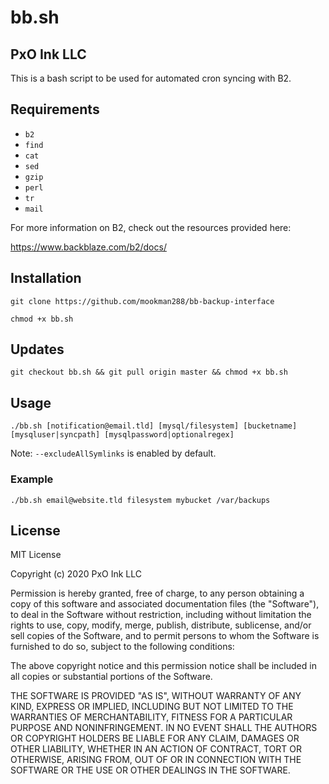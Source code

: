 # bb.sh
## PxO Ink LLC

This is a bash script to be used for automated cron syncing with B2.

## Requirements

* `b2`
* `find`
* `cat`
* `sed`
* `gzip`
* `perl`
* `tr`
* `mail`

For more information on B2, check out the resources provided here:

https://www.backblaze.com/b2/docs/

## Installation

```
git clone https://github.com/mookman288/bb-backup-interface
```

```
chmod +x bb.sh
```

## Updates

```
git checkout bb.sh && git pull origin master && chmod +x bb.sh
```

## Usage

```
./bb.sh [notification@email.tld] [mysql/filesystem] [bucketname] [mysqluser|syncpath] [mysqlpassword|optionalregex]
```

Note: `--excludeAllSymlinks` is enabled by default.

### Example

```
./bb.sh email@website.tld filesystem mybucket /var/backups
```

## License

MIT License

Copyright (c) 2020 PxO Ink LLC

Permission is hereby granted, free of charge, to any person obtaining a copy
of this software and associated documentation files (the "Software"), to deal
in the Software without restriction, including without limitation the rights
to use, copy, modify, merge, publish, distribute, sublicense, and/or sell
copies of the Software, and to permit persons to whom the Software is
furnished to do so, subject to the following conditions:

The above copyright notice and this permission notice shall be included in all
copies or substantial portions of the Software.

THE SOFTWARE IS PROVIDED "AS IS", WITHOUT WARRANTY OF ANY KIND, EXPRESS OR
IMPLIED, INCLUDING BUT NOT LIMITED TO THE WARRANTIES OF MERCHANTABILITY,
FITNESS FOR A PARTICULAR PURPOSE AND NONINFRINGEMENT. IN NO EVENT SHALL THE
AUTHORS OR COPYRIGHT HOLDERS BE LIABLE FOR ANY CLAIM, DAMAGES OR OTHER
LIABILITY, WHETHER IN AN ACTION OF CONTRACT, TORT OR OTHERWISE, ARISING FROM,
OUT OF OR IN CONNECTION WITH THE SOFTWARE OR THE USE OR OTHER DEALINGS IN THE
SOFTWARE.
